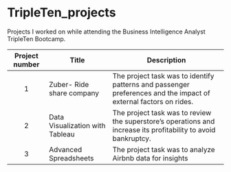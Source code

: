 # TripleTen_projects
Projects I worked on while attending the Business Intelligence Analyst TripleTen Bootcamp.


| Project number | Title | Description |
| :-----------: | ----------- |----------- |
| 1 | Zuber- Ride share company | The project task was to identify patterns and passenger preferences and the impact of external factors on rides. |
| 2 | Data Visualization with Tableau | The project task was to review the superstore’s operations and increase its profitability to avoid bankruptcy. |
| 3 | Advanced Spreadsheets | The project task was to analyze Airbnb data for insights |
